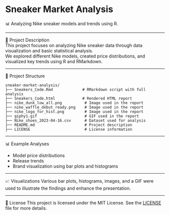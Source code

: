 # Sneaker Market Analysis

📊 Analyzing Nike sneaker models and trends using R.

---

📝 Project Description  
This project focuses on analyzing Nike sneaker data through data visualization and basic statistical analysis.  
We explored different Nike models, created price distributions, and visualized key trends using R and RMarkdown.

---

📂 Project Structure

```
sneaker-market-analysis/
├── Sneakers_Code.Rmd             # RMarkdown script with full analysis
├── Sneakers_Code.html            # Rendered HTML report
├── nike_dunk_low_all.png          # Image used in the report
├── nike_waffle_debut_ready.png    # Image used in the report
├── nike_logo_for_hist.png         # Image used in the report
├── giphy1.gif                     # GIF used in the report
├── Nike_shoes_2023-04-16.csv      # Dataset used for analysis
├── README.md                      # Project description
├── LICENSE                        # License information
```
---

📊 Example Analyses
- Model price distributions
- Release trends
- Brand visualization using bar plots and histograms

---

📈 Visualizations
Various bar plots, histograms, images, and a GIF were used to illustrate the findings and enhance the presentation.

---

📄 License
This project is licensed under the MIT License.
See the [LICENSE](LICENSE) file for more details.
